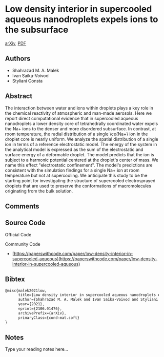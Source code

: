 
# Low density interior in supercooled aqueous nanodroplets expels ions to the subsurface

[arXiv](https://arxiv.org/abs/2106.01476), [PDF](https://arxiv.org/pdf/2106.01476.pdf)

## Authors

- Shahrazad M. A. Malek
- Ivan Saika-Voivod
- Styliani Consta

## Abstract

The interaction between water and ions within droplets plays a key role in the chemical reactivity of atmospheric and man-made aerosols. Here we report direct computational evidence that in supercooled aqueous nanodroplets a lower density core of tetrahedrally coordinated water expels the Na+ ions to the denser and more disordered subsurface. In contrast, at room temperature, the radial distribution of a single \ce{Na+} ion in the droplet core is nearly uniform. We analyze the spatial distribution of a single ion in terms of a reference electrostatic model. The energy of the system in the analytical model is expressed as the sum of the electrostatic and surface energy of a deformable droplet. The model predicts that the ion is subject to a harmonic potential centered at the droplet's center of mass. We name this effect "electrostatic confinement". The model's predictions are consistent with the simulation findings for a single Na+ ion at room temperature but not at supercooling. We anticipate this study to be the starting point for investigating the structure of supercooled electrosprayed droplets that are used to preserve the conformations of macromolecules originating from the bulk solution.

## Comments



## Source Code

Official Code



Community Code

- [https://paperswithcode.com/paper/low-density-interior-in-supercooled-aqueous](https://paperswithcode.com/paper/low-density-interior-in-supercooled-aqueous)

## Bibtex

```tex
@misc{malek2021low,
      title={Low density interior in supercooled aqueous nanodroplets expels ions to the subsurface}, 
      author={Shahrazad M. A. Malek and Ivan Saika-Voivod and Styliani Consta},
      year={2021},
      eprint={2106.01476},
      archivePrefix={arXiv},
      primaryClass={cond-mat.soft}
}
```

## Notes

Type your reading notes here...

